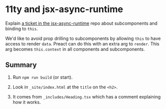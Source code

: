 # 11ty and jsx-async-runtime

Explain [a ticket in the jsx-async-runtime](https://github.com/jeasx/jsx-async-runtime/issues/1#issuecomment-2202170527)
repo about subcomponents and binding to `this`.

We'd like to avoid prop drilling to subcomponents by allowing `this` to have access to render `data`. Preact can do this
with an extra arg to `render`. This arg becomes `this.context` in all components and subcomponents.

## Summary

1. Run `npm run build` (or start).

2. Look in `_site/index.html` at the `title` on the `<h2>`.

3. It comes from `_includes/Heading.tsx` which has a comment explaining how it works.
